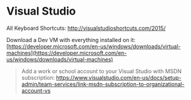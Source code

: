 # Visual Studio

All Keyboard Shortcuts: http://visualstudioshortcuts.com/2015/

Download a Dev VM with everything installed on it: [https://developer.microsoft.com/en-us/windows/downloads/virtual-machines](https://developer.microsoft.com/en-us/windows/downloads/virtual-machines)

> Add a work or school account to your Visual Studio with MSDN subscription: <https://www.visualstudio.com/en-us/docs/setup-admin/team-services/link-msdn-subscription-to-organizational-account-vs>